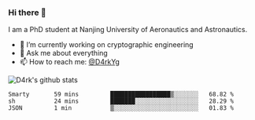 ### Hi there 👋

I am a PhD student at Nanjing University of Aeronautics and Astronautics.

- 🔭 I’m currently working on cryptographic engineering
- 💬 Ask me about everything
- 📫 How to reach me: [@D4rkYg](https://twitter.com/D4rkYg)

![D4rk's github stats](https://github-readme-stats.vercel.app/api?username=dd4rk&show_icons=true&title_color=fff&icon_color=79ff97&text_color=9f9f9f&bg_color=151515)

<!--START_SECTION:waka-->
```text
Smarty       59 mins         █████████████████▒░░░░░░░   68.82 % 
sh           24 mins         ███████░░░░░░░░░░░░░░░░░░   28.29 % 
JSON         1 min           ▒░░░░░░░░░░░░░░░░░░░░░░░░   01.83 % 
```
<!--END_SECTION:waka-->
